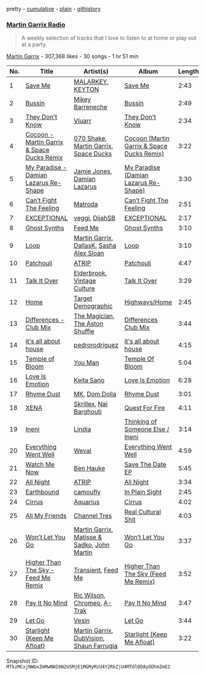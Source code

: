 pretty - [cumulative](/playlists/cumulative/1boYpG5G2QkmQ7FRi2dRc1.md) - [plain](/playlists/plain/1boYpG5G2QkmQ7FRi2dRc1) - [githistory](https://github.githistory.xyz/mackorone/spotify-playlist-archive/blob/main/playlists/plain/1boYpG5G2QkmQ7FRi2dRc1)

### [Martin Garrix Radio](https://open.spotify.com/playlist/1boYpG5G2QkmQ7FRi2dRc1)

> A weekly selection of tracks that I love to listen to at home or play out at a party.

[Martin Garrix](https://open.spotify.com/user/martingarrix) - 307,368 likes - 30 songs - 1 hr 51 min

| No. | Title | Artist(s) | Album | Length |
|---|---|---|---|---|
| 1 | [Save Me](https://open.spotify.com/track/2IpQ9z5WWOPIF4myR6n9Ix) | [MALARKEY](https://open.spotify.com/artist/3Wx6i3YgqSGlvxVTS4UsMV), [KEYTON](https://open.spotify.com/artist/5Tfpom9xTru2xTcnd2QBLi) | [Save Me](https://open.spotify.com/album/5JLY5EsSvFvhpLOHaOvZq0) | 2:43 |
| 2 | [Bussin](https://open.spotify.com/track/6rzxmZdtP9RCK5CnJmj9Gc) | [Mikey Barreneche](https://open.spotify.com/artist/7qGy8DUTeuBqoyN6gUf3gd) | [Bussin](https://open.spotify.com/album/3eNoNTOqcQ550SgVuyKDYH) | 2:49 |
| 3 | [They Don't Know](https://open.spotify.com/track/0q74jtph58HiW4Q3r6iLBm) | [Vluarr](https://open.spotify.com/artist/0ClkclGbzsEY0aBtqq8MrB) | [They Don't Know](https://open.spotify.com/album/1gVsUjuDzFbukIXKLlKP87) | 2:34 |
| 4 | [Cocoon \- Martin Garrix & Space Ducks Remix](https://open.spotify.com/track/0P7toBXcgVgAcArpns3RmH) | [070 Shake](https://open.spotify.com/artist/12Zk1DFhCbHY6v3xep2ZjI), [Martin Garrix](https://open.spotify.com/artist/60d24wfXkVzDSfLS6hyCjZ), [Space Ducks](https://open.spotify.com/artist/0KWooIVFqa6Gt0BtpdudK6) | [Cocoon \(Martin Garrix & Space Ducks Remix\)](https://open.spotify.com/album/7ITpVarEWNNzTf2pNHBrcl) | 3:22 |
| 5 | [My Paradise \- Damian Lazarus Re\-Shape](https://open.spotify.com/track/1YzYJxpIEWayVQhEykvrU3) | [Jamie Jones](https://open.spotify.com/artist/4admDxmnri5Zco0xYrJ0ji), [Damian Lazarus](https://open.spotify.com/artist/3EIJ8wiUHbgkRCt5cpRrQv) | [My Paradise \(Damian Lazarus Re\-Shape\)](https://open.spotify.com/album/4VSeNYLB9AKUl4RvAVq70U) | 3:30 |
| 6 | [Can’t Fight The Feeling](https://open.spotify.com/track/1T7fTFxkosqEF8AZzDvm6I) | [Matroda](https://open.spotify.com/artist/45lcbTsX07JWzmTIjcdyBz) | [Can’t Fight The Feeling](https://open.spotify.com/album/0UDIxo8rh9AcO7oGHjaETt) | 2:51 |
| 7 | [EXCEPTIONAL](https://open.spotify.com/track/02oVra8RWdAYaKbdinrfRC) | [veggi](https://open.spotify.com/artist/1hrOvw6197WGlXcIBJAp7v), [DijahSB](https://open.spotify.com/artist/4H9N7llvyhoddyD2oIrXWt) | [EXCEPTIONAL](https://open.spotify.com/album/2bCu6FoQW3rXWUqdAsfof2) | 2:17 |
| 8 | [Ghost Synths](https://open.spotify.com/track/0NJbpXrotdnEuVQ8s0T6e2) | [Feed Me](https://open.spotify.com/artist/5FWi1mowu6uiU2ZHwr1rby) | [Ghost Synths](https://open.spotify.com/album/73pyeqeUjGcgql3GSJTBqN) | 3:10 |
| 9 | [Loop](https://open.spotify.com/track/0lqgo6rIBS0nVsvppZC3Ay) | [Martin Garrix](https://open.spotify.com/artist/60d24wfXkVzDSfLS6hyCjZ), [DallasK](https://open.spotify.com/artist/7uas0F5EhsZg6KDJ7yy7rW), [Sasha Alex Sloan](https://open.spotify.com/artist/4xnihxcoXWK3UqryOSnbw5) | [Loop](https://open.spotify.com/album/1KNHmfZjkA5Fq52nfOK0sW) | 3:10 |
| 10 | [Patchouli](https://open.spotify.com/track/37WdQxvQVFVsWwQvk4uCQd) | [ATRIP](https://open.spotify.com/artist/4fu0Er7pG6kZZa7Awf3NMI) | [Patchouli](https://open.spotify.com/album/2TSyEyxSs1gtLBN7Uprdfg) | 4:47 |
| 11 | [Talk It Over](https://open.spotify.com/track/4HRWIVz78yFcWNbZSKzDYY) | [Elderbrook](https://open.spotify.com/artist/2vf4pRsEY6LpL5tKmqWb64), [Vintage Culture](https://open.spotify.com/artist/28uJnu5EsrGml2tBd7y8ts) | [Talk It Over](https://open.spotify.com/album/5mtqqWz5M3wJTszXfVvKkY) | 3:29 |
| 12 | [Home](https://open.spotify.com/track/5ryDVrALejgXQzskDsKVON) | [Target Demographic](https://open.spotify.com/artist/0lTmoFwHk37uBH0e6Whg4W) | [Highways/Home](https://open.spotify.com/album/5mDdlfeJd7pKJaBjNSx1tQ) | 2:45 |
| 13 | [Differences \- Club Mix](https://open.spotify.com/track/3aO4MG3Z1nCusYy8ViuoTy) | [The Magician](https://open.spotify.com/artist/4WUGQykLBGFfsl0Qjl6TDM), [The Aston Shuffle](https://open.spotify.com/artist/4Jv9I6DAbcjDa8HGFAjv94) | [Differences Club Mix](https://open.spotify.com/album/3UqUuDsb7TJdBTTQLfncN9) | 3:44 |
| 14 | [it's all about house](https://open.spotify.com/track/70DBT73LPK5pnsgk9irGtC) | [pedrorodriguez](https://open.spotify.com/artist/2PbCpvvnTFyJTLCwtDohYp) | [it's all about house](https://open.spotify.com/album/3750xqOf3Mb3XChsFpTc2T) | 4:15 |
| 15 | [Temple of Bloom](https://open.spotify.com/track/30Os3OGiLEhmzWRHqcBt2X) | [You Man](https://open.spotify.com/artist/7J7wDWLxbvVQdozTVeNWdp) | [Temple Of Bloom](https://open.spotify.com/album/1tLYoceRsYZVS8qT2SG16i) | 5:04 |
| 16 | [Love Is Emotion](https://open.spotify.com/track/3IhWvRkKuh03tCoPu0RavK) | [Keita Sano](https://open.spotify.com/artist/4dBOdFLRA3l1S7I1eaSYCn) | [Love Is Emotion](https://open.spotify.com/album/1IRbkyv9JQQVf8WySlkQkI) | 6:28 |
| 17 | [Rhyme Dust](https://open.spotify.com/track/59QDyqLww2pxyg9ijOPO7f) | [MK](https://open.spotify.com/artist/1yqxFtPHKcGcv6SXZNdyT9), [Dom Dolla](https://open.spotify.com/artist/205i7E8fNVfojowcQSfK9m) | [Rhyme Dust](https://open.spotify.com/album/1vSO4N7cwo4pBywCSGF5BR) | 3:01 |
| 18 | [XENA](https://open.spotify.com/track/1gMT8boiNdGWiYy7HQHyZk) | [Skrillex](https://open.spotify.com/artist/5he5w2lnU9x7JFhnwcekXX), [Nai Barghouti](https://open.spotify.com/artist/78XHgIjAv0tqb9hVRUsifg) | [Quest For Fire](https://open.spotify.com/album/7tWP3OG5dWphctKg4NMACt) | 4:11 |
| 19 | [Ineni](https://open.spotify.com/track/34lXk58houRBYRGR44eX9a) | [Lindja](https://open.spotify.com/artist/12FS78q2foxDejKiUm1BgD) | [Thinking of Someone Else / Ineni](https://open.spotify.com/album/12sxMT3jC3fchZIrhPsIbG) | 3:14 |
| 20 | [Everything Went Well](https://open.spotify.com/track/4gm8AfWEmRuWDfk65P1Nde) | [Weval](https://open.spotify.com/artist/12tZvy2xFpWSkuJ3FsfisZ) | [Everything Went Well](https://open.spotify.com/album/2EKCO1b3W6WlRjlAQS2iAX) | 4:59 |
| 21 | [Watch Me Now](https://open.spotify.com/track/5zAIIh2PoT1hyNkBVEuu0e) | [Ben Hauke](https://open.spotify.com/artist/1aBDI4nH6OfAkNyUX08O2V) | [Save The Date EP](https://open.spotify.com/album/4QnSx2oneh0GCSPVOiA7jN) | 5:45 |
| 22 | [All Night](https://open.spotify.com/track/7hpP2b7QO5eh0YjaJFmSvO) | [ATRIP](https://open.spotify.com/artist/4fu0Er7pG6kZZa7Awf3NMI) | [All Night](https://open.spotify.com/album/4f0YqTq3Akrmy36UjM88ry) | 3:34 |
| 23 | [Earthbound](https://open.spotify.com/track/5O2tjnFtoNgoIuutS5sQLZ) | [camoufly](https://open.spotify.com/artist/6ZmJg6NCjGmRgC2GEI86pQ) | [In Plain Sight](https://open.spotify.com/album/39H3aSkk8uCM25VoIx16y7) | 2:45 |
| 24 | [Cirrus](https://open.spotify.com/track/1WvHLdVvMpUYobf31H8992) | [Aquarius](https://open.spotify.com/artist/15xFnCjWgf0PECKiLpdg9n) | [Cirrus](https://open.spotify.com/album/2ucAQKPWCDYljkO04sGWBq) | 4:02 |
| 25 | [All My Friends](https://open.spotify.com/track/7Cgxt0jumHS0Z5B9xmStnS) | [Channel Tres](https://open.spotify.com/artist/4cUkGQyhLFqKHBtL58HYVp) | [Real Cultural Shit](https://open.spotify.com/album/4M0PUnWTYYea4Eomsg14D0) | 4:03 |
| 26 | [Won’t Let You Go](https://open.spotify.com/track/5UZA39t4lX42ApegVubl7f) | [Martin Garrix](https://open.spotify.com/artist/60d24wfXkVzDSfLS6hyCjZ), [Matisse & Sadko](https://open.spotify.com/artist/2QMCcKIPHnjQaPPgoEst88), [John Martin](https://open.spotify.com/artist/2auikkNYqigWStoHWK1Grq) | [Won’t Let You Go](https://open.spotify.com/album/4QxfiUo90NEmUnyNHE1x8h) | 3:37 |
| 27 | [Higher Than The Sky \- Feed Me Remix](https://open.spotify.com/track/5fWZhY1SpNsgSQzfjyyta7) | [Transient](https://open.spotify.com/artist/19ZtT7naINTRZzjmdFO3Ri), [Feed Me](https://open.spotify.com/artist/5FWi1mowu6uiU2ZHwr1rby) | [Higher Than The Sky \(Feed Me Remix\)](https://open.spotify.com/album/5AzyIsvCyfYfepqzPMB1s9) | 3:52 |
| 28 | [Pay It No Mind](https://open.spotify.com/track/4sV3lFXdxg0xDtmt3IwRYr) | [Ric Wilson](https://open.spotify.com/artist/34zbMuAgXxsgqnGXSxWvCR), [Chromeo](https://open.spotify.com/artist/2mV8aJphiSHYJf43DxL7Gt), [A\-Trak](https://open.spotify.com/artist/3TaUSUXn41GixL7zbvrIDt) | [Pay It No Mind](https://open.spotify.com/album/6mFhdt0e4DjyQ9U7lLqvGV) | 3:47 |
| 29 | [Let Go](https://open.spotify.com/track/67OC6FNZ7gfQ0FsXUr5gnI) | [Vesin](https://open.spotify.com/artist/16bt4x9EfkHTAvJsaz9wh5) | [Let Go](https://open.spotify.com/album/0Z1WHrjtdt8oCjEQrgIf1e) | 3:44 |
| 30 | [Starlight \(Keep Me Afloat\)](https://open.spotify.com/track/4UQy41kC5LjzwQuiuWOpwA) | [Martin Garrix](https://open.spotify.com/artist/60d24wfXkVzDSfLS6hyCjZ), [DubVision](https://open.spotify.com/artist/3XINWZaloea97SIRiyTJxX), [Shaun Farrugia](https://open.spotify.com/artist/4ukUyiEoZi8QxibfjuUsEw) | [Starlight \(Keep Me Afloat\)](https://open.spotify.com/album/7eIDupqYq3dYiaLPmv71bY) | 3:22 |

Snapshot ID: `MTkzMCxjNWUxZmMwNWI0N2U5MjE1MGMyMzU4Y2RkZjU4MTdlODAyODhmZmE2`
